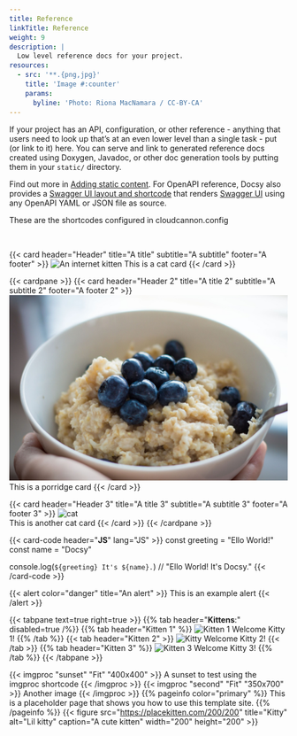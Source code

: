 ```yaml
---
title: Reference
linkTitle: Reference
weight: 9
description: |
  Low level reference docs for your project.
resources:
  - src: '**.{png,jpg}'
    title: 'Image #:counter'
    params:
      byline: 'Photo: Riona MacNamara / CC-BY-CA'
---
```

If your project has an API, configuration, or other reference - anything that users need to look up that’s at an even lower level than a single task - put (or link to it) here. You can serve and link to generated reference docs created using Doxygen, Javadoc, or other doc generation tools by putting them in your `static/` directory.

Find out more in [Adding static content](https://docsy.dev/docs/adding-content/content/#adding-static-content). For OpenAPI reference, Docsy also provides a [Swagger UI layout and shortcode](https://www.docsy.dev/docs/adding-content/shortcodes/#swaggerui) that renders [Swagger UI](https://swagger.io/tools/swagger-ui/) using any OpenAPI YAML or JSON file as source.

These are the shortcodes configured in cloudcannon.config

&nbsp;

{{< card header="Header" title="A title" subtitle="A subtitle" footer="A footer" >}}
<img src="http://placekitten.com/300/300" alt="An internet kitten"/>
This is a cat card
{{< /card >}}

{{< cardpane >}}
{{< card header="Header 2" title="A title 2" subtitle="A subtitle 2" footer="A footer 2" >}}
![porridge](second-image.jpg) <br>
This is a porridge card
{{< /card >}}

{{< card header="Header 3" title="A title 3" subtitle="A subtitle 3" footer="A footer 3" >}}
![cat](http://placekitten.com/200/400) <br>
This is another cat card
{{< /card >}}
{{< /cardpane >}}

{{< card-code header="**JS**" lang="JS" >}}
const greeting = "Ello World!"
const name = "Docsy"

console.log(`${greeting} It's ${name}.`) // "Ello World! It's Docsy."
{{< /card-code >}}

{{< alert color="danger" title="An alert" >}}
This is an example alert
{{< /alert >}}

{{< tabpane text=true right=true >}}
  {{% tab header="**Kittens**:" disabled=true /%}}
  {{% tab header="Kitten 1" %}}
    ![Kitten 1](http://placekitten.com/500/500)
    Welcome Kitty 1!
  {{% /tab %}}
  {{< tab header="Kitten 2" >}}
    <img src="https://placekitten.com/400/500" alt="Kitty" />
    Welcome Kitty 2!
  {{< /tab >}}
  {{% tab header="Kitten 3" %}}
    ![Kitten 3](http://placekitten.com/500/400)
    Welcome Kitty 3!
  {{% /tab %}}
{{< /tabpane >}}

{{< imgproc "sunset" "Fit" "400x400" >}}
A sunset to test using the imgproc shortcode
{{< /imgproc >}}
{{< imgproc "second" "Fit" "350x700" >}}
Another image
{{< /imgproc >}}
{{% pageinfo color="primary" %}}
This is a placeholder page that shows you how to use this template site.
{{% /pageinfo %}}
{{< figure src="https://placekitten.com/200/200" title="Kitty" alt="Lil kitty" caption="A cute kitten" width="200" height="200" >}}